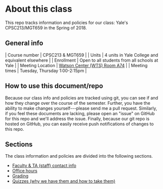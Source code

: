 # About this class

This repo tracks information and policies for our
class: Yale's CPSC213/MGT659 in the Spring of 2018.

## General info

| Course number | CPSC213 & MGT659 |
| Units | 4 units in Yale College and equivalent elsewhere |
| Enrollment | Open to all students from all schools at Yale |
| Meeting Location | [Watson Center (WTS) Room A74](https://map.yale.edu/place/building/WTS) |
| Meeting times | Tuesday, Thursday 1:00-2:15pm |

## How to use this document/repo

Because our class info and policies are tracked using
git, you can see if and how they change over the course
of the semester. Further, you have the ability to make
changes yourself---please send me a pull request. Similarly,
if you feel these documents are lacking, please open an
"issue" on GitHub for this repo and we'll address the
issue. Finally, because our git repo is hosted on GitHub, you
can easily receive push notifications of changes to this repo.

## Sections

The class information and policies are divided into the
following sections.

* [Faculty & TA (staff) contact info](staff-contact.md)
* [Office hours](office-hours.md)
* [Grading](grading.md)
* [Quizzes (why we have them and how to take them)](quizzes.md)
